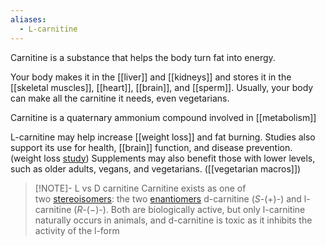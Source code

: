 ```yaml
---
aliases:
  - L-carnitine
---
```


Carnitine is a substance that helps the body turn fat into energy. 

Your body makes it in the [[liver]] and [[kidneys]] and stores it in the [[skeletal muscles]], [[heart]], [[brain]], and [[sperm]]. Usually, your body can make all the carnitine it needs, even vegetarians.

Carnitine is a quaternary ammonium compound involved in [[metabolism]]

L-carnitine may help increase [[weight loss]] and fat burning. Studies also support its use for health, [[brain]] function, and disease prevention.  (weight loss [study](https://pubmed.ncbi.nlm.nih.gov/32359762/))
Supplements may also benefit those with lower levels, such as older adults, vegans, and vegetarians. ([[vegetarian macros]])


> [!NOTE]- L vs D carnitine
> Carnitine exists as one of two [stereoisomers](https://en.wikipedia.org/wiki/Stereoisomer "Stereoisomer"): the two [enantiomers](https://en.wikipedia.org/wiki/Enantiomer "Enantiomer") d-carnitine (_S_-(+)-) and l-carnitine (_R_-(−)-). Both are biologically active, but only l-carnitine naturally occurs in animals, and d-carnitine is toxic as it inhibits the activity of the l-form
